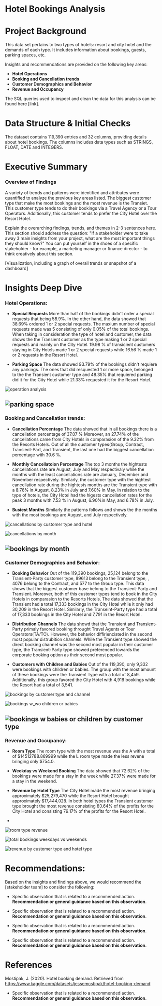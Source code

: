 # Hotel Bookings Analysis

# Project Background

This data set pertains to two types of hotels: resort and city hotel and the demands of each type. It includes information about bookings, guests, parking spaces, etc. 

Insights and recommendations are provided on the following key areas:

- **Hotel Operations** 
- **Booking and Cancellation trends** 
- **Customer Demographics and Behavior**
- **Revenue and Occupancy**

The SQL queries used to inspect and clean the data for this analysis can be found here [link].


# Data Structure & Initial Checks

The dataset contains 119,390 entries and 32 columns, providing details about hotel bookings. The columns includes data types such as STRINGS, FLOAT, DATE and INTEGERS.


# Executive Summary

### Overview of Findings

A variety of trends and patterns were identified and attributes were quantified to analyze the previous key areas listed. The biggest customer type that make the most bookings and the most revenue is the Transiet. This customer type tends to do their bookings via a Travel Agency or a Tour Operators. Additionally, this customer tends to prefer the City Hotel over the Resort Hotel.

Explain the overarching findings, trends, and themes in 2-3 sentences here. This section should address the question: "If a stakeholder were to take away 3 main insights from your project, what are the most important things they should know?" You can put yourself in the shoes of a specific stakeholder - for example, a marketing manager or finance director - to think creatively about this section.

[Visualization, including a graph of overall trends or snapshot of a dashboard]



# Insights Deep Dive

### Hotel Operations:

* **Special Requests** More than half of the bookings didn't order a special requests that being 58.9%. In the other hand, the data showed that 38.69% ordered 1 or 2 special requests. The maxium number of special requests made was 5 consisting of only 0.05% of the total bookings. When taking in consideration the type of hotel and customer, the data shows the the Transient customer as the type making 1 or 2 special requests and mainly on the City Hotel. 19.98 % of transicient customers staying in City Hotels made 1 or 2 special requests while 16.56 % made 1 or 2 requests in the Resort Hotel.
  
* **Parking Space** The data showed 93.79% of the bookings didn't requiere any parkings. The ones that did resquested 1 or more space, belonged to the the Transient customer type and 48.35% that requiered parking did it for the City Hotel while 21.33% requested it for the Resort Hotel.


![operation analysis](https://github.com/user-attachments/assets/dd01c69e-76c2-4587-a333-9f735896f14b)

![parking space](https://github.com/user-attachments/assets/3bce3f7f-d80d-4845-9bb4-3dc584de7265)
---

### Booking and Cancellation trends:

* **Cancellation Percentage** The data showed that in all bookings there is a cancellation percentage of 37.07 % Moreover, an 27.74% of the cancellations came from City Hotels in comparasion of the 9.32% from the Resorts Hotels. Out of all the customer types(Group, Contract, Transient-Part, and Transient, the last one had the biggest cancellation percentage with 30.6 %. 
  
* **Monthly Cancellatoion Percentage** The top 3 months the hightests cancellations rate are August, July and May respectivaly while the months with the least cancellations rate are January, December and November respectively. Similarly, the customer type with the hightest cancellation rate during the hightests months are the Transient type with a 8.76% in August, 8.23% in July and 7.60% in May. In relation to the type of hotels, the City Hotel had the higests cancellation rates for the peak 3 months  with 7.53 % in August, 6.90%in May, and 6.78% in July.
  
* **Busiest Months** Similarly the patterns follows and shows the the months with the most bookings are August, and July respectively.
  
![cancellations by customer type and hotel](https://github.com/user-attachments/assets/3941a4d0-e1fe-4068-a4de-c233ac1119dd)

![cancellations by month](https://github.com/user-attachments/assets/af38ec1a-282d-4edf-9350-f3b9b11eaeb6)

![bookings by month](https://github.com/user-attachments/assets/139e0b0a-5922-4498-b810-f89ccc7d1e1a)
---

### Customer Demographics and Behavior:

* **Booking Behavior**  Out of the 119,390 bookings, 25,124 belong to the Transient-Party customer type, 89613 belong to the Transient type, , 4076 belong to the Contract, and 577 to the Group type. This data shows  that the  biggest customer base belong to the Transient-Party and Transient. Moreover, both of this customer types tend to book in the City Hotels in comparasion to the Resorts Hotels. The data showed that the Transient had a total 17,333 bookings in the City Hotel while it only had 30,209 in the Resort Hotel. Similarly, the Transeint-Party type had a total of 17,333 bookings in the City Hotel and 7,791 in the Resort Hotel.
  
* **Distribution Channels** The data showd that the Transient and Transient-Party primaly favored booking throught Travel Agents or Tour Operators(TA/TO). However, the behavior diffirienciated in the second most popular distrubition channels. While the Transient type showed the direct booking channel was the second most popular in their customer type, the Transient-Party type showed preferenced towards the corporate booking option as their second most popular.
  
* **Customers with Children and Babies** Out of the  119,390, only 9,332 were bookings with children or babies. The group with the most amount of these bookings were the Transient Type with a total of 8,459. Additionally, this group favored the City Hotel with 4,918 bookings while the Resort had a total of 3,541.

  

![bookings by customer type and channel](https://github.com/user-attachments/assets/60faec14-c7ff-4a19-8f66-728862a4e848)

![bookings w_wo children or babies](https://github.com/user-attachments/assets/f87a62f8-5345-472f-8b61-8ca76ade3513)

![bookings w babies or children by customer type](https://github.com/user-attachments/assets/8e0a4db7-b5c0-44da-b809-e51af46b8ce9)
---

### Revenue and Occupancy:

* **Room Type** The room type with the most revenue was the A with a total of $14512788.869999 while the L room type made the less revene bringing only $754.0.

* **Weekday vs Weekend Booking** The data showed that 72.62% of the bookings were made for a stay in the week while 27.37% were made for a stay in the weekend. 

* **Revenue by Hotel Type** The City Hotel made the most revenue bringing approximately $25,279,470 while the Resort Hotel brought approximately $17,444,028. In both hotel types the Transient customer type brought the most revenue consisting 80.64%  of the profits for the City Hotel and consisting 79.17% of the profits for the Resort Hotel.
* 
![room type revenue](https://github.com/user-attachments/assets/7a94fe7a-1cc2-4d0a-a5b1-89d662c0fa86)

![total bookings weekdays vs weekends](https://github.com/user-attachments/assets/35f04a02-0946-41a7-a964-da80d5bbf92c)

![revenue by customer type and hotel type](https://github.com/user-attachments/assets/058b4f35-124e-4662-8b90-79703c88ccf4)



# Recommendations:

Based on the insights and findings above, we would recommend the [stakeholder team] to consider the following: 

* Specific observation that is related to a recommended action. **Recommendation or general guidance based on this observation.**
  
* Specific observation that is related to a recommended action. **Recommendation or general guidance based on this observation.**
  
* Specific observation that is related to a recommended action. **Recommendation or general guidance based on this observation.**
  
* Specific observation that is related to a recommended action. **Recommendation or general guidance based on this observation.**

# References 

Mostipak, J. (2020). Hotel booking demand. Retrieved from https://www.kaggle.com/datasets/jessemostipak/hotel-booking-demand
  
* Specific observation that is related to a recommended action. **Recommendation or general guidance based on this observation.**
  



